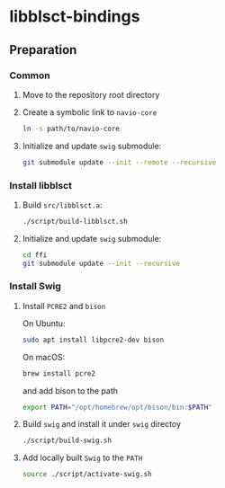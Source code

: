 # libblsct-bindings

## Preparation

### Common

1. Move to the repository root directory

1. Create a symbolic link to `navio-core`

   ```bash
   ln -s path/to/navio-core
   ```

1. Initialize and update `swig` submodule:

   ```bash
   git submodule update --init --remote --recursive
   ```

### Install libblsct

1. Build `src/libblsct.a`:

   ```bash
   ./script/build-libblsct.sh
   ```

1. Initialize and update `swig` submodule:

   ```bash
   cd ffi
   git submodule update --init --recursive
   ```

### Install Swig

1. Install `PCRE2` and `bison`

   On Ubuntu:

   ```bash
   sudo apt install libpcre2-dev bison
   ```

   On macOS:

   ```bash
   brew install pcre2 
   ```

   and add bison to the path
   ```bash
   export PATH="/opt/homebrew/opt/bison/bin:$PATH"
   ```

1. Build `swig` and install it under `swig` directoy

   ```bash
   ./script/build-swig.sh
   ```

1. Add locally built `Swig` to the `PATH`

   ```bash
   source ./script/activate-swig.sh
   ```

